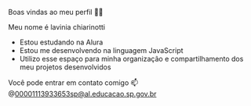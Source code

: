 Boas vindas ao meu perfil 💙💙

Meu nome é lavinia chiarinotti

- Estou estudando na Alura
- Estou me desenvolvendo na linguagem JavaScript
- Utilizo esse espaço para minha organização e compartilhamento dos meu projetos desenvolvidos   
 
 Você pode entrar em contato comigo 📫
 @00001113933653sp@al.educacao.sp.gov.br
